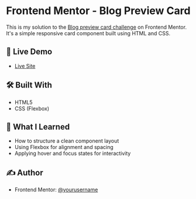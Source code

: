 # Frontend Mentor - Blog Preview Card

This is my solution to the [Blog preview card challenge](https://www.frontendmentor.io/challenges/blog-preview-card-ckPaj01IcS) on Frontend Mentor. It's a simple responsive card component built using HTML and CSS.

## 🚀 Live Demo

- [Live Site](https://amanihiba.github.io/Blog-Preview-Card-challenge/)

## 🛠️ Built With

- HTML5
- CSS (Flexbox)

## 🌱 What I Learned

- How to structure a clean component layout
- Using Flexbox for alignment and spacing
- Applying hover and focus states for interactivity

## ✍️ Author

- Frontend Mentor: [@yourusername](https://www.frontendmentor.io/profile/yourusername)

